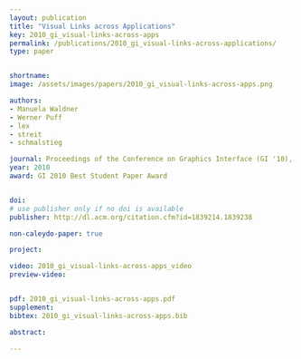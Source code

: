 ```yaml
---
layout: publication
title: "Visual Links across Applications"
key: 2010_gi_visual-links-across-apps
permalink: /publications/2010_gi_visual-links-across-applications/
type: paper


shortname:
image: /assets/images/papers/2010_gi_visual-links-across-apps.png

authors:
- Manuela Waldner
- Werner Puff
- lex
- streit
- schmalstieg

journal: Proceedings of the Conference on Graphics Interface (GI '10), pp. 129-136
year: 2010
award: GI 2010 Best Student Paper Award 


doi: 
# use publisher only if no doi is available
publisher: http://dl.acm.org/citation.cfm?id=1839214.1839238 

non-caleydo-paper: true

project:

video: 2010_gi_visual-links-across-apps_video
preview-video:


pdf: 2010_gi_visual-links-across-apps.pdf
supplement:
bibtex: 2010_gi_visual-links-across-apps.bib

abstract: 

---
```



